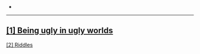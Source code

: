 -
---
<a href="/_home/ugly.html" target='_blank' style="color:currentcolor">[1] Being ugly in ugly worlds</a>
---
<a href="/_home/riddles.html" target='_blank' style="color:currentcolor">[2] Riddles</a>
